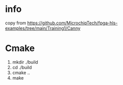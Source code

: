 # info
copy from https://github.com/MicrochipTech/fpga-hls-examples/tree/main/Training1/Canny

# Cmake
1. mkdir ./build
1. cd ./build
1. cmake ..
1. make